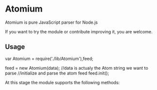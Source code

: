 # Atomium 

Atomium is pure JavaScript parser for Node.js

If you want to try the module or contribute improving it, you are welcome.

## Usage

var Atomium = require('./lib/Atomium'),feed;

feed = new Atomium(data); //data is actualy the Atom string we want to parse
//initialize and parse the atom feed 
feed.init();

At this stage the module supports the following methods:

### 